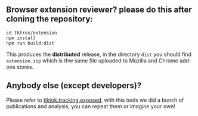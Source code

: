 
## Browser extension reviewer? please do this after cloning the repository:

    cd tktrex/extension
    npm install
    npm run build:dist

This produces the **distributed** release, in the directory `dist` you should find `extension.zip` which is thw same file uploaded to Mozilla and Chrome add-ons stores.

## Anybody else (except developers)?

Please refer to [tiktok.tracking.exposed](https://tiktok.tracking.exposed), with this tools we did a bunch of publications and analysis, you can repeat them or imagine your own!


